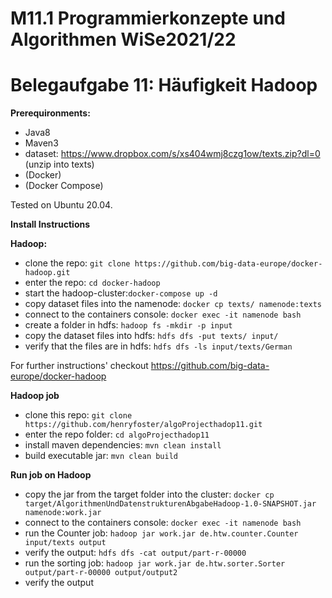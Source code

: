 # M11.1 Programmierkonzepte und Algorithmen WiSe2021/22

# Belegaufgabe 11: Häufigkeit Hadoop

**Prerequironments:**
- Java8
- Maven3
- dataset: https://www.dropbox.com/s/xs404wmj8czg1ow/texts.zip?dl=0 (unzip into texts)
- (Docker)
- (Docker Compose)

Tested on Ubuntu 20.04.

**Install Instructions**

**Hadoop:**
- clone the repo: `git clone https://github.com/big-data-europe/docker-hadoop.git`
- enter the repo: `cd docker-hadoop`
- start the hadoop-cluster:`docker-compose up -d`
- copy dataset files into the namenode: `docker cp texts/ namenode:texts`
- connect to the containers console: `docker exec -it namenode bash`
- create a folder in hdfs: `hadoop fs -mkdir -p input`
- copy the dataset files into hdfs: `hdfs dfs -put texts/ input/`
- verify that the files are in hdfs: `hdfs dfs -ls input/texts/German`

For further instructions' checkout https://github.com/big-data-europe/docker-hadoop


**Hadoop job**
- clone this repo: `git clone https://github.com/henryfoster/algoProjecthadop11.git`
- enter the repo folder: `cd algoProjecthadop11`
- install maven dependencies: `mvn clean install`
- build executable jar: `mvn clean build`

**Run job on Hadoop**
- copy the jar from the target folder into the cluster: `docker cp target/AlgorithmenUndDatenstrukturenAbgabeHadoop-1.0-SNAPSHOT.jar namenode:work.jar`
- connect to the containers console: `docker exec -it namenode bash`
- run the Counter job: `hadoop jar work.jar de.htw.counter.Counter input/texts output`
- verify the output: `hdfs dfs -cat output/part-r-00000`
- run the sorting job: `hadoop jar work.jar de.htw.sorter.Sorter output/part-r-00000 output/output2`
- verify the output